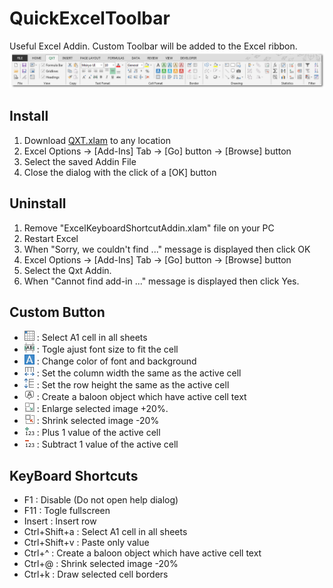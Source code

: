 # QuickExcelToolbar
Useful Excel Addin.
Custom Toolbar will be added to the Excel ribbon.
![Toolbar](https://github.com/koirand/QuickExcelToolbar/blob/master/img/Toolbar.png)

## Install
1. Download [QXT.xlam](https://github.com/koirand/QuickExcelToolbar/blob/master/bin/QXT.xlam) to any location
1. Excel Options -> [Add-Ins] Tab -> [Go] button -> [Browse] button
1. Select the saved Addin File
1. Close the dialog with the click of a [OK] button

## Uninstall
1. Remove "ExcelKeyboardShortcutAddin.xlam" file on your PC
1. Restart Excel
1. When "Sorry, we couldn't find ..." message is displayed then click OK
1. Excel Options -> [Add-Ins] Tab -> [Go] button -> [Browse] button
1. Select the Qxt Addin.
1. When "Cannot find add-in ..." message is displayed then click Yes.

## Custom Button
- ![A1Select](https://github.com/koirand/QuickExcelToolbar/blob/master/img/A1Select.png) : Select A1 cell in all sheets
- ![ShrinkToFit](https://github.com/koirand/QuickExcelToolbar/blob/master/img/ShrinkToFit.png) : Togle ajust font size to fit the cell
- ![StylePrimary](https://github.com/koirand/QuickExcelToolbar/blob/master/img/StylePrimary.png) : Change color of font and background
- ![ColumnWidth](https://github.com/koirand/QuickExcelToolbar/blob/master/img/ColumnWidth.png) : Set the column width the same as the active cell
- ![RowHeight](https://github.com/koirand/QuickExcelToolbar/blob/master/img/RowHeight.png) : Set the row height the same as the active cell
- ![BaloonWithText](https://github.com/koirand/QuickExcelToolbar/blob/master/img/BaloonWithText.png) : Create a baloon object which have active cell text
- ![SizeUpImage](https://github.com/koirand/QuickExcelToolbar/blob/master/img/SizeUpImage.png) : Enlarge selected image +20%.
- ![SizeDownImage](https://github.com/koirand/QuickExcelToolbar/blob/master/img/SizeDownImage.png) : Shrink selected image -20%
- ![Increment](https://github.com/koirand/QuickExcelToolbar/blob/master/img/Increment.png) : Plus 1 value of the active cell
- ![Decrement](https://github.com/koirand/QuickExcelToolbar/blob/master/img/Decrement.png) : Subtract 1 value of the active cell

## KeyBoard Shortcuts
- F1 : Disable (Do not open help dialog)
- F11 : Togle fullscreen
- Insert : Insert row
- Ctrl+Shift+a : Select A1 cell in all sheets
- Ctrl+Shift+v : Paste only value
- Ctrl+^ : Create a baloon object which have active cell text
- Ctrl+@ : Shrink selected image -20%
- Ctrl+k : Draw selected cell borders
